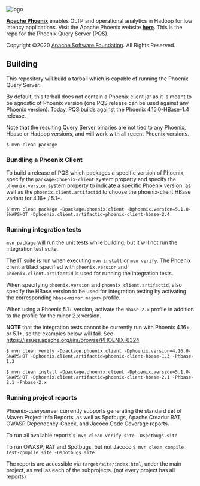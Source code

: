 <!--
Licensed to the Apache Software Foundation (ASF) under one or more
contributor license agreements.  See the NOTICE file distributed with
this work for additional information regarding copyright ownership.
The ASF licenses this file to You under the Apache License, Version 2.0
(the "License"); you may not use this file except in compliance with
the License.  You may obtain a copy of the License at

http://www.apache.org/licenses/LICENSE-2.0

Unless required by applicable law or agreed to in writing, software
distributed under the License is distributed on an "AS IS" BASIS,
WITHOUT WARRANTIES OR CONDITIONS OF ANY KIND, either express or implied.
See the License for the specific language governing permissions and
limitations under the License.
-->

![logo](https://phoenix.apache.org/images/phoenix-logo-small.png)

<b>[Apache Phoenix](http://phoenix.apache.org/)</b> enables OLTP and operational analytics in Hadoop for low latency applications. Visit the Apache Phoenix website <b>[here](http://phoenix.apache.org/)</b>. This is the repo for the Phoenix Query Server (PQS).

Copyright ©2020 [Apache Software Foundation](http://www.apache.org/). All Rights Reserved.

## Building

This repository will build a tarball which is capable of running the Phoenix Query Server.

By default, this tarball does not contain a Phoenix client jar as it is meant to be agnostic
of Phoenix version (one PQS release can be used against any Phoenix version). Today, PQS builds against
the Phoenix 4.15.0-HBase-1.4 release.

Note that the resulting Query Server binaries are not tied to any Phoenix, Hbase or Hadoop versions,
and will work with all recent Phoenix versions.

```
$ mvn clean package
```

### Bundling a Phoenix Client

To build a release of PQS which packages a specific version of Phoenix, specify the `package-phoenix-client` system property
and specify the `phoenix.version` system property to indicate a specific Phoenix version, as well as
the `phoenix.client.artifactid` to choose the phoenix-client HBase variant for 4.16+ / 5.1+.

```
$ mvn clean package -Dpackage.phoenix.client -Dphoenix.version=5.1.0-SNAPSHOT -Dphoenix.client.artifactid=phoenix-client-hbase-2.4
```

### Running integration tests

`mvn package` will run the unit tests while building, but it will not run the integration test suite.

The IT suite is run when executing `mvn install` or `mvn verify`. The Phoenix client artifact specified
with `phoenix.version` and `phoenix.client.artifactid` is used for running the integration tests.

When specifying `phoenix.version` and `phoenix.client.artifactid`, also specify the HBase version to
be used for integration testing by activating the corresponding `hbase<minor.major>` profile.

When using a Phoenix 5.1+ version, activate the `hbase-2.x` profile in addition to the
profile for the minor 2.x version.

**NOTE** that the integration tests cannot be currently run with Phoenix 4.16+ or 5.1+, so the
examples below will fail. See https://issues.apache.org/jira/browse/PHOENIX-6324

```
$ mvn clean verify -Dpackage.phoenix.client -Dphoenix.version=4.16.0-SNAPSHOT -Dphoenix.client.artifactid=phoenix-client-hbase-1.3 -Phbase-1.3
```
```
$ mvn clean install -Dpackage.phoenix.client -Dphoenix.version=5.1.0-SNAPSHOT -Dphoenix.client.artifactid=phoenix-client-hbase-2.1 -Phbase-2.1 -Phbase-2.x
```

### Running project reports

Phoenix-queryserver currently supports generating the standard set of Maven Project Info Reports,
as well as Spotbugs, Apache Creadur RAT, OWASP Dependency-Check, and Jacoco Code Coverage reports.

To run all available reports
`$ mvn clean verify site -Dspotbugs.site`

To run OWASP, RAT and Spotbugs, but not Jacoco
`$ mvn clean compile test-compile site -Dspotbugs.site`

The reports are accessible via `target/site/index.html`, under the main project,
as well as each of the subprojects. (not every project has all reports)
